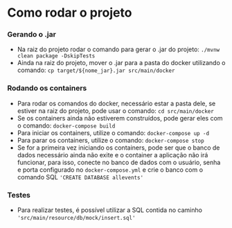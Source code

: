 # Como rodar o projeto

### Gerando o .jar
* Na raiz do projeto rodar o comando para gerar o .jar do projeto: `./mvnw clean package -DskipTests`
* Ainda na raiz do projeto, mover o .jar para a pasta do docker utilizando o comando: `cp target/${nome_jar}.jar src/main/docker`

### Rodando os containers
* Para rodar os comandos do docker, necessário estar a pasta dele, se estiver na raiz do projeto, pode usar o comando: `cd src/main/docker`
* Se os containers ainda não estiverem construídos, pode gerar eles com o comando: `docker-compose build`
* Para iniciar os containers, utilize o comando: `docker-compose up -d`
* Para parar os containers, utilize o comando: `docker-compose stop`
* Se for a primeira vez iniciando os containers, pode ser que o banco de dados necessário ainda não exite e o container a aplicação não irá funcionar, para isso, conecte no banco de dados com o usuário, senha e porta configurado no `docker-compose.yml` e crie o banco com o comando SQL `'CREATE DATABASE allevents'`

### Testes
* Para realizar testes, é possível utilizar a SQL contida no caminho `'src/main/resource/db/mock/insert.sql'`